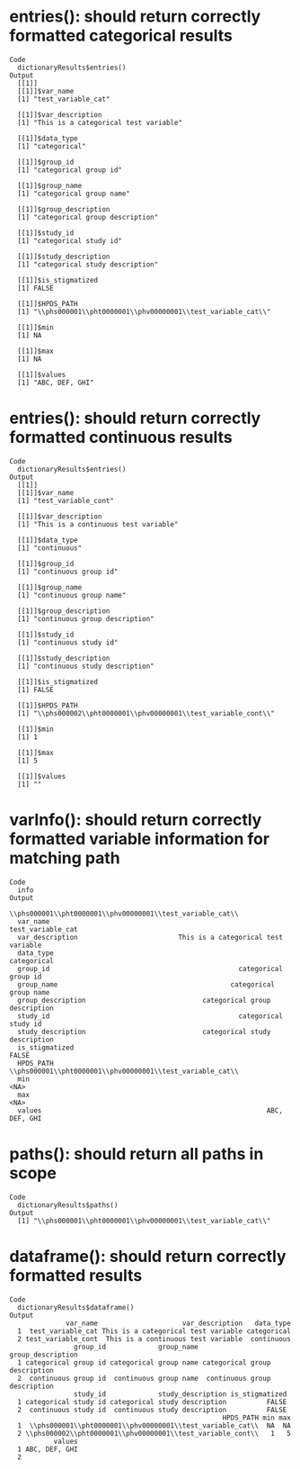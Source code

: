 # entries(): should return correctly formatted categorical results

    Code
      dictionaryResults$entries()
    Output
      [[1]]
      [[1]]$var_name
      [1] "test_variable_cat"
      
      [[1]]$var_description
      [1] "This is a categorical test variable"
      
      [[1]]$data_type
      [1] "categorical"
      
      [[1]]$group_id
      [1] "categorical group id"
      
      [[1]]$group_name
      [1] "categorical group name"
      
      [[1]]$group_description
      [1] "categorical group description"
      
      [[1]]$study_id
      [1] "categorical study id"
      
      [[1]]$study_description
      [1] "categorical study description"
      
      [[1]]$is_stigmatized
      [1] FALSE
      
      [[1]]$HPDS_PATH
      [1] "\\phs000001\\pht0000001\\phv00000001\\test_variable_cat\\"
      
      [[1]]$min
      [1] NA
      
      [[1]]$max
      [1] NA
      
      [[1]]$values
      [1] "ABC, DEF, GHI"
      
      

# entries(): should return correctly formatted continuous results

    Code
      dictionaryResults$entries()
    Output
      [[1]]
      [[1]]$var_name
      [1] "test_variable_cont"
      
      [[1]]$var_description
      [1] "This is a continuous test variable"
      
      [[1]]$data_type
      [1] "continuous"
      
      [[1]]$group_id
      [1] "continuous group id"
      
      [[1]]$group_name
      [1] "continuous group name"
      
      [[1]]$group_description
      [1] "continuous group description"
      
      [[1]]$study_id
      [1] "continuous study id"
      
      [[1]]$study_description
      [1] "continuous study description"
      
      [[1]]$is_stigmatized
      [1] FALSE
      
      [[1]]$HPDS_PATH
      [1] "\\phs000002\\pht0000001\\phv00000001\\test_variable_cont\\"
      
      [[1]]$min
      [1] 1
      
      [[1]]$max
      [1] 5
      
      [[1]]$values
      [1] ""
      
      

# varInfo(): should return correctly formatted variable information for matching path

    Code
      info
    Output
                        \\phs000001\\pht0000001\\phv00000001\\test_variable_cat\\
      var_name                                                  test_variable_cat
      var_description                         This is a categorical test variable
      data_type                                                       categorical
      group_id                                               categorical group id
      group_name                                           categorical group name
      group_description                             categorical group description
      study_id                                               categorical study id
      study_description                             categorical study description
      is_stigmatized                                                        FALSE
      HPDS_PATH         \\phs000001\\pht0000001\\phv00000001\\test_variable_cat\\
      min                                                                    <NA>
      max                                                                    <NA>
      values                                                        ABC, DEF, GHI

# paths(): should return all paths in scope

    Code
      dictionaryResults$paths()
    Output
      [1] "\\phs000001\\pht0000001\\phv00000001\\test_variable_cat\\"

# dataframe(): should return correctly formatted results

    Code
      dictionaryResults$dataframe()
    Output
                  var_name                     var_description   data_type
      1  test_variable_cat This is a categorical test variable categorical
      2 test_variable_cont  This is a continuous test variable  continuous
                    group_id             group_name             group_description
      1 categorical group id categorical group name categorical group description
      2  continuous group id  continuous group name  continuous group description
                    study_id             study_description is_stigmatized
      1 categorical study id categorical study description          FALSE
      2  continuous study id  continuous study description          FALSE
                                                         HPDS_PATH min max
      1  \\phs000001\\pht0000001\\phv00000001\\test_variable_cat\\  NA  NA
      2 \\phs000002\\pht0000001\\phv00000001\\test_variable_cont\\   1   5
               values
      1 ABC, DEF, GHI
      2              

